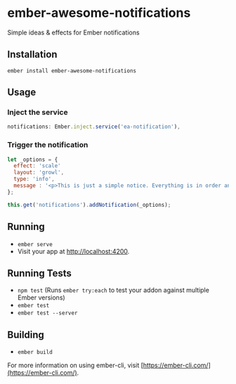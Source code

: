 # ember-awesome-notifications

Simple ideas & effects for Ember notifications

## Installation


```shell
ember install ember-awesome-notifications
```

## Usage

### Inject the service 
```js
notifications: Ember.inject.service('ea-notification'),
```

### Trigger the notification
```js
let _options = {
  effect: 'scale'
  layout: 'growl',
  type: 'info',
  message : '<p>This is just a simple notice. Everything is in order and this is a <a href="#">simple link</a>.</p>',
};

this.get('notifications').addNotification(_options);
```
## Running

* `ember serve`
* Visit your app at [http://localhost:4200](http://localhost:4200).

## Running Tests

* `npm test` (Runs `ember try:each` to test your addon against multiple Ember versions)
* `ember test`
* `ember test --server`

## Building

* `ember build`

For more information on using ember-cli, visit [https://ember-cli.com/](https://ember-cli.com/).
